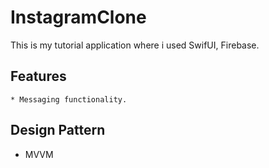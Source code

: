 #  InstagramClone 
This is my tutorial application where i used SwifUI, Firebase.

## Features
    * Messaging functionality.
    
## Design Pattern
 *  MVVM

